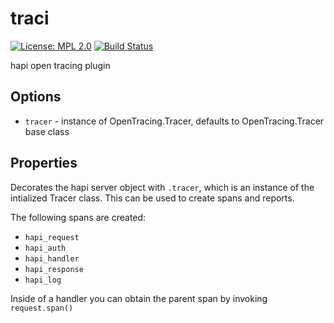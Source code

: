 # traci

[![License: MPL 2.0](https://img.shields.io/badge/License-MPL%202.0-brightgreen.svg)](https://opensource.org/licenses/MPL-2.0) [![Build Status](https://secure.travis-ci.org/geek/traci.svg)](http://travis-ci.org/geek/traci)

hapi open tracing plugin


## Options

- `tracer` - instance of OpenTracing.Tracer, defaults to OpenTracing.Tracer base class

## Properties

Decorates the hapi server object with `.tracer`, which is an instance of the intialized Tracer class. This can be used to create spans and reports.

The following spans are created:

- `hapi_request`
- `hapi_auth`
- `hapi_handler`
- `hapi_response`
- `hapi_log`

Inside of a handler you can obtain the parent span by invoking `request.span()`
